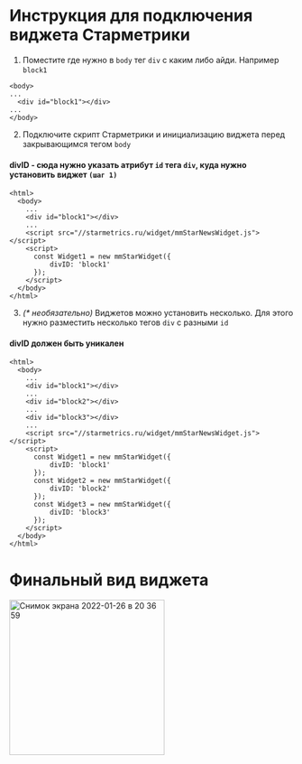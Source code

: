 # Инструкция для подключения виджета Старметрики

 1. Поместите где нужно в `body` тег `div` с каким либо айди. Например `block1`
```
<body>
...
  <div id="block1"></div>
...
</body>
```
2. Подключите скрипт Старметрики и инициализацию виджета перед закрывающимся тегом `body`
#### divID - сюда нужно указать атрибут `id` тега `div`, куда нужно установить виджет `(шаг 1)`
```
<html>
  <body>
    ...
    <div id="block1"></div>
    ...
    <script src="//starmetrics.ru/widget/mmStarNewsWidget.js"></script>
    <script>
      const Widget1 = new mmStarWidget({
          divID: 'block1'
      });
    </script>
  </body>
</html>
```

3. _(* необязательно)_ Виджетов можно установить несколько. Для этого нужно разместить несколько тегов `div` с разными `id`
#### divID должен быть уникален
```
<html>
  <body>
    ...
    <div id="block1"></div>
    ...
    <div id="block2"></div>
    ...
    <div id="block3"></div>
    ...
    <script src="//starmetrics.ru/widget/mmStarNewsWidget.js"></script>
    <script>
      const Widget1 = new mmStarWidget({
          divID: 'block1'
      });
      const Widget2 = new mmStarWidget({
          divID: 'block2'
      });
      const Widget3 = new mmStarWidget({
          divID: 'block3'
      });
    </script>
  </body>
</html>
```

# Финальный вид виджета
<img width="275" alt="Снимок экрана 2022-01-26 в 20 36 59" src="https://user-images.githubusercontent.com/10125278/151194853-3682bbeb-dc17-4dfd-b9b0-eb671c82e7a4.png">
